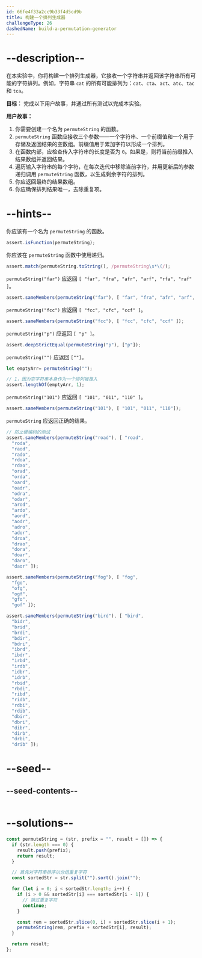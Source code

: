 ```yaml
---
id: 66fe4f33a2cc9b33f4d5cd9b
title: 构建一个排列生成器
challengeType: 26
dashedName: build-a-permutation-generator
---
```


# --description--

在本实验中，你将构建一个排列生成器，它接收一个字符串并返回该字符串所有可能的字符排列。例如，字符串 `cat` 的所有可能排列为：`cat`、`cta`、`act`、`atc`、`tac` 和 `tca`。

**目标：** 完成以下用户故事，并通过所有测试以完成本实验。

**用户故事：**

1. 你需要创建一个名为 `permuteString` 的函数。
2. `permuteString` 函数应接收三个参数——一个字符串、一个前缀值和一个用于存储及返回结果的空数组。前缀值用于累加字符以形成一个排列。
3. 在函数内部，应检查传入字符串的长度是否为 `0`。如果是，则将当前前缀推入结果数组并返回结果。
4. 遍历输入字符串的每个字符，在每次迭代中移除当前字符，并用更新后的参数递归调用 `permuteString` 函数，以生成剩余字符的排列。
5. 你应返回最终的结果数组。
6. 你应确保排列结果唯一，去除重复项。

# --hints--

你应该有一个名为 `permuteString` 的函数。

```js
assert.isFunction(permuteString);
```

你应该在 `permuteString` 函数中使用递归。

```js
assert.match(permuteString.toString(), /permuteString\s*\(/);
```

`permuteString("far")` 应返回 `[ "far", "fra", "afr", "arf", "rfa", "raf" ]`。

```js
assert.sameMembers(permuteString("far"), [ "far", "fra", "afr", "arf", "rfa", "raf" ]);
```

`permuteString("fcc")` 应返回 `[ "fcc", "cfc", "ccf" ]`。

```js
assert.sameMembers(permuteString("fcc"), [ "fcc", "cfc", "ccf" ]);
```

`permuteString("p")` 应返回 `[ "p" ]`。

```js
assert.deepStrictEqual(permuteString("p"), ["p"]);
```

`permuteString("")` 应返回 `[""]`。

```js
let emptyArr= permuteString("");

// 1，因为空字符串本身作为一个排列被推入
assert.lengthOf(emptyArr, 1);

```

`permuteString("101")` 应返回 `[ "101", "011", "110" ]`。

```js
assert.sameMembers(permuteString("101"), [ "101", "011", "110"]);
```

`permuteString` 应返回正确的结果。

```js
// 防止硬编码的测试
assert.sameMembers(permuteString("road"), [ "road",
  "roda",
  "raod",
  "rado",
  "rdoa",
  "rdao",
  "orad",
  "orda",
  "oard",
  "oadr",
  "odra",
  "odar",
  "arod",
  "ardo",
  "aord",
  "aodr",
  "adro",
  "ador",
  "droa",
  "drao",
  "dora",
  "doar",
  "daro",
  "daor" ]);

assert.sameMembers(permuteString("fog"), [ "fog",
  "fgo",
  "ofg",
  "ogf",
  "gfo",
  "gof" ]);

assert.sameMembers(permuteString("bird"), [ "bird",
  "bidr",
  "brid",
  "brdi",
  "bdir",
  "bdri",
  "ibrd",
  "ibdr",
  "irbd",
  "irdb",
  "idbr",
  "idrb",
  "rbid",
  "rbdi",
  "ribd",
  "ridb",
  "rdbi",
  "rdib",
  "dbir",
  "dbri",
  "dibr",
  "dirb",
  "drbi",
  "drib" ]);

```

# --seed--

## --seed-contents--

```js

```

# --solutions--

```js
const permuteString = (str, prefix = "", result = []) => {
  if (str.length === 0) {
    result.push(prefix);
    return result;
  }

  // 首先对字符串排序以分组重复字符
  const sortedStr = str.split("").sort().join("");

  for (let i = 0; i < sortedStr.length; i++) {
    if (i > 0 && sortedStr[i] === sortedStr[i - 1]) {
      // 跳过重复字符
      continue;
    }

    const rem = sortedStr.slice(0, i) + sortedStr.slice(i + 1);
    permuteString(rem, prefix + sortedStr[i], result);
  }

  return result;
};
```

